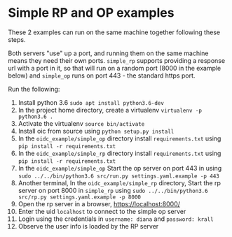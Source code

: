 # Simple RP and OP examples

These 2 examples can run on the same machine together following these steps.

Both servers "use" up a port, and running them on the same machine means they
need their own ports.  `simple_rp` supports providing a response url with a port
in it, so that will run on a random port (8000 in the example below) and
`simple_op` runs on port 443 - the standard https port.

Run the following:
1. Install python 3.6 `sudo apt install python3.6-dev`
2. In the project home directory, create a virtualenv `virtualenv -p python3.6 .`
3. Activate the virtualenv `source bin/activate`
4. Install oic from source using `python setup.py install`
5. In the `oidc_example/simple_op` directory install `requirements.txt` using `pip install -r requirements.txt`
6. In the `oidc_example/simple_rp` directory install `requirements.txt` using `pip install -r requirements.txt`
7. In the `oidc_example/simple_op` Start the op server on port 443 in using `sudo ../../bin/python3.6 src/run.py settings.yaml.example -p 443`
8. Another terminal, In the `oidc_example/simple_rp` directory, Start the rp server on port 8000 in `simple_rp` using `sudo ../../bin/python3.6 src/rp.py settings.yaml.example -p 8000`
9. Open the rp server in a browser, <https://localhost:8000/>
10. Enter the uid `localhost` to connect to the simple op server
11. Login using the credentials in `username: diana` and `password: krall`
12. Observe the user info is loaded by the RP server

